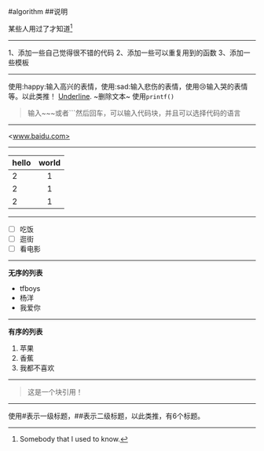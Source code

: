 #algorithm
##说明

某些人用过了才知道[^注释]
[^注释]:Somebody that I used to know.

---
1、添加一些自己觉得很不错的代码
2、添加一些可以重复用到的函数
3、添加一些模板

---
使用:happy:输入高兴的表情，使用:sad:输入悲伤的表情，使用:cry:输入哭的表情等。以此类推！
<u>Underline</u>.
~删除文本~
使用`printf()`
>输入~~~或者```然后回车，可以输入代码块，并且可以选择代码的语言
---

<www.baidu.com>

---

|hello|world|
|:---|:---:|
|2|1|
|2|1|
|2|1|

---

- [ ] 吃饭
- [ ] 逛街
- [ ] 看电影

---

**无序的列表**
* tfboys
* 杨洋
* 我爱你

---

**有序的列表**
1. 苹果
6. 香蕉
10. 我都不喜欢
---

>这是一个块引用！
---
使用#表示一级标题，##表示二级标题，以此类推，有6个标题。
